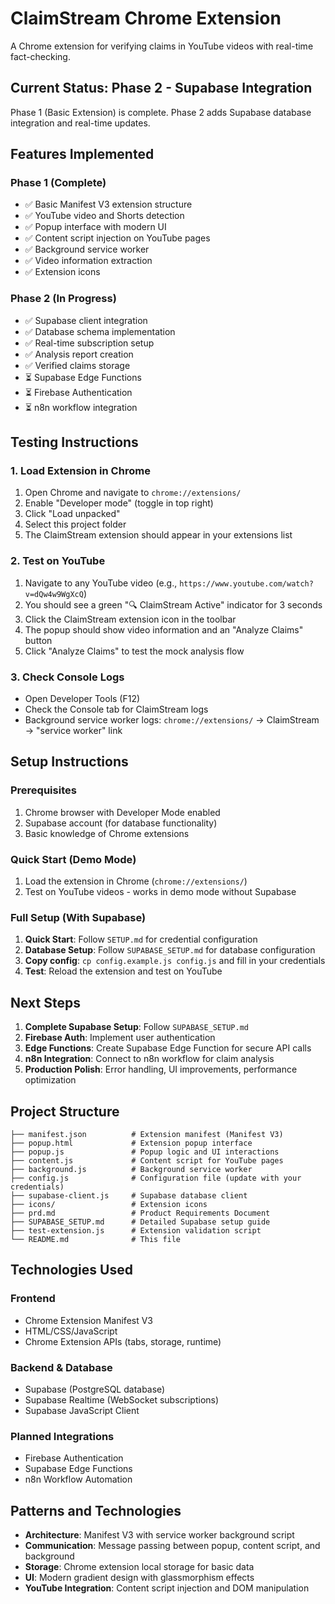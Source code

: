 # ClaimStream Chrome Extension

A Chrome extension for verifying claims in YouTube videos with real-time fact-checking.

## Current Status: Phase 2 - Supabase Integration

Phase 1 (Basic Extension) is complete. Phase 2 adds Supabase database integration and real-time updates.

## Features Implemented

### Phase 1 (Complete)
- ✅ Basic Manifest V3 extension structure
- ✅ YouTube video and Shorts detection
- ✅ Popup interface with modern UI
- ✅ Content script injection on YouTube pages
- ✅ Background service worker
- ✅ Video information extraction
- ✅ Extension icons

### Phase 2 (In Progress)
- ✅ Supabase client integration
- ✅ Database schema implementation
- ✅ Real-time subscription setup
- ✅ Analysis report creation
- ✅ Verified claims storage
- ⏳ Supabase Edge Functions
- ⏳ Firebase Authentication
- ⏳ n8n workflow integration

## Testing Instructions

### 1. Load Extension in Chrome

1. Open Chrome and navigate to `chrome://extensions/`
2. Enable "Developer mode" (toggle in top right)
3. Click "Load unpacked"
4. Select this project folder
5. The ClaimStream extension should appear in your extensions list

### 2. Test on YouTube

1. Navigate to any YouTube video (e.g., `https://www.youtube.com/watch?v=dQw4w9WgXcQ`)
2. You should see a green "🔍 ClaimStream Active" indicator for 3 seconds
3. Click the ClaimStream extension icon in the toolbar
4. The popup should show video information and an "Analyze Claims" button
5. Click "Analyze Claims" to test the mock analysis flow

### 3. Check Console Logs

- Open Developer Tools (F12)
- Check the Console tab for ClaimStream logs
- Background service worker logs: `chrome://extensions/` → ClaimStream → "service worker" link

## Setup Instructions

### Prerequisites
1. Chrome browser with Developer Mode enabled
2. Supabase account (for database functionality)
3. Basic knowledge of Chrome extensions

### Quick Start (Demo Mode)
1. Load the extension in Chrome (`chrome://extensions/`)
2. Test on YouTube videos - works in demo mode without Supabase

### Full Setup (With Supabase)
1. **Quick Start**: Follow `SETUP.md` for credential configuration
2. **Database Setup**: Follow `SUPABASE_SETUP.md` for database configuration
3. **Copy config**: `cp config.example.js config.js` and fill in your credentials
4. **Test**: Reload the extension and test on YouTube

## Next Steps

1. **Complete Supabase Setup**: Follow `SUPABASE_SETUP.md`
2. **Firebase Auth**: Implement user authentication
3. **Edge Functions**: Create Supabase Edge Function for secure API calls
4. **n8n Integration**: Connect to n8n workflow for claim analysis
5. **Production Polish**: Error handling, UI improvements, performance optimization

## Project Structure

```
├── manifest.json          # Extension manifest (Manifest V3)
├── popup.html             # Extension popup interface
├── popup.js               # Popup logic and UI interactions
├── content.js             # Content script for YouTube pages
├── background.js          # Background service worker
├── config.js              # Configuration file (update with your credentials)
├── supabase-client.js     # Supabase database client
├── icons/                 # Extension icons
├── prd.md                 # Product Requirements Document
├── SUPABASE_SETUP.md      # Detailed Supabase setup guide
├── test-extension.js      # Extension validation script
└── README.md              # This file
```

## Technologies Used

### Frontend
- Chrome Extension Manifest V3
- HTML/CSS/JavaScript
- Chrome Extension APIs (tabs, storage, runtime)

### Backend & Database
- Supabase (PostgreSQL database)
- Supabase Realtime (WebSocket subscriptions)
- Supabase JavaScript Client

### Planned Integrations
- Firebase Authentication
- Supabase Edge Functions
- n8n Workflow Automation

## Patterns and Technologies

- **Architecture**: Manifest V3 with service worker background script
- **Communication**: Message passing between popup, content script, and background
- **Storage**: Chrome extension local storage for basic data
- **UI**: Modern gradient design with glassmorphism effects
- **YouTube Integration**: Content script injection and DOM manipulation

